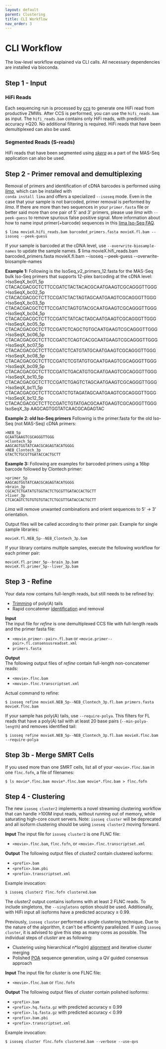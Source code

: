 ```yaml
---
layout: default
parent: Clustering
title: CLI Workflow
nav_order: 3
---
```


# CLI Workflow

The low-level workflow explained via CLI calls. All necessary dependencies are
installed via bioconda.

## Step 1 - Input
### HiFi Reads
Each sequencing run is processed by [*ccs*](https://github.com/PacificBiosciences/ccs)
to generate one HiFi read from productive ZMWs.
After CCS is performed, you can use the `hifi_reads.bam` as input.
The `hifi_reads.bam` contains only HiFi reads, with predicted accuracy ≥Q20. No
additional filtering is required. HiFi reads that have been demultiplexed can also be used.

### Segmented Reads (S-reads)
HiFi reads that have been segmented using [*skera*](https://skera.how/) as a part of the MAS-Seq application can also be used.

## Step 2 - Primer removal and demultiplexing
Removal of primers and identification of cDNA barcodes is performed using [*lima*](https://lima.how/),
which can be installed with \
`conda install lima` and offers a specialized `--isoseq` mode.
Even in the case that your sample is not barcoded, primer removal is performed
by *lima*.
If there are more than two sequences in your `primer.fasta` file or better said
more than one pair of 5' and 3' primers, please use *lima* with `--peek-guess`
to remove spurious false positive signal.
More information about how to name input primer(+barcode)
sequences in this [lima Iso-Seq FAQ](https://lima.how/faq/isoseq).

    $ lima movieX.hifi_reads.bam barcoded_primers.fasta movieX.fl.bam --isoseq --peek-guess

If your sample is barcoded at the cDNA level, use `--overwrite-biosample-names` to update the sample names.
    $ lima movieX.hifi_reads.bam barcoded_primers.fasta movieX.fl.bam --isoseq --peek-guess --overwrite-biosample-names

**Example 1:**
Following is the IsoSeq_v2_primers_12.fasta for the MAS-Seq bulk Iso-Seq primers that supports 12-plex barcoding at the cDNA level:
    >IsoSeqX_bc01_5p
    CTACACGACGCTCTTCCGATCTACTACACGCAATGAAGTCGCAGGGTTGGG
    >IsoSeqX_bc02_5p
    CTACACGACGCTCTTCCGATCTACTAGTAGCAATGAAGTCGCAGGGTTGGG
    >IsoSeqX_bc03_5p
    CTACACGACGCTCTTCCGATCTAGTGTACGCAATGAAGTCGCAGGGTTGGG
    >IsoSeqX_bc04_5p
    CTACACGACGCTCTTCCGATCTATCACTAGCAATGAAGTCGCAGGGTTGGG
    >IsoSeqX_bc05_5p
    CTACACGACGCTCTTCCGATCTCAGCTGTGCAATGAAGTCGCAGGGTTGGG
    >IsoSeqX_bc06_5p
    CTACACGACGCTCTTCCGATCTCAGTCACGCAATGAAGTCGCAGGGTTGGG
    >IsoSeqX_bc07_5p
    CTACACGACGCTCTTCCGATCTCATGTATGCAATGAAGTCGCAGGGTTGGG
    >IsoSeqX_bc08_5p
    CTACACGACGCTCTTCCGATCTCGTATGTGCAATGAAGTCGCAGGGTTGGG
    >IsoSeqX_bc09_5p
    CTACACGACGCTCTTCCGATCTGACATGTGCAATGAAGTCGCAGGGTTGGG
    >IsoSeqX_bc10_5p
    CTACACGACGCTCTTCCGATCTGAGTCTAGCAATGAAGTCGCAGGGTTGGG
    >IsoSeqX_bc11_5p
    CTACACGACGCTCTTCCGATCTGTAGATAGCAATGAAGTCGCAGGGTTGGG
    >IsoSeqX_bc12_5p
    CTACACGACGCTCTTCCGATCTGTATGACGCAATGAAGTCGCAGGGTTGGG
    IsoSeqX_3p
    AAGCAGTGGTATCAACGCAGAGTAC

**Example 2: old Iso-Seq primers**
Following is the primer.fasta for the old Iso-Seq (not MAS-Seq) cDNA primers:

    >NEB_5p
    GCAATGAAGTCGCAGGGTTGGG
    >Clontech_5p
    AAGCAGTGGTATCAACGCAGAGTACATGGGG
    >NEB_Clontech_3p
    GTACTCTGCGTTGATACCACTGCTT

**Example 3:**
Following are examples for barcoded primers using a 16bp barcode followed by
Clontech primer:

    >primer_5p
    AAGCAGTGGTATCAACGCAGAGTACATGGGG
    >brain_3p
    CGCACTCTGATATGTGGTACTCTGCGTTGATACCACTGCTT
    >liver_3p
    CTCACAGTCTGTGTGTGTACTCTGCGTTGATACCACTGCTT

*Lima* will remove unwanted combinations and orient sequences to 5' → 3' orientation.

Output files will be called according to their primer pair. Example for
single sample libraries:

    movieX.fl.NEB_5p--NEB_Clontech_3p.bam

If your library contains multiple samples, execute the following workflow
for each primer pair:

    movieX.fl.primer_5p--brain_3p.bam
    movieX.fl.primer_5p--liver_3p.bam

## Step 3 - Refine
Your data now contains full-length reads, but still needs to be refined by:
 - [Trimming](https://github.com/PacificBiosciences/trim_isoseq_polyA) of poly(A) tails
 - Rapid concatemer [identification](https://github.com/jeffdaily/parasail) and removal

**Input**\
The input file for *refine* is one demultiplexed CCS file with full-length reads
and the primer fasta file:
 - `<movie.primer--pair>.fl.bam` or `<movie.primer--pair>.fl.consensusreadset.xml`
 - `primers.fasta`

**Output**\
The following output files of *refine* contain full-length non-concatemer reads:
 - `<movie>.flnc.bam`
 - `<movie>.flnc.transcriptset.xml`

Actual command to refine:

    $ isoseq refine movieX.NEB_5p--NEB_Clontech_3p.fl.bam primers.fasta movieX.flnc.bam

If your sample has poly(A) tails, use `--require-polya`.
This filters for FL reads that have a poly(A) tail
with at least 20 base pairs (`--min-polya-length`) and removes identified tail:

    $ isoseq refine movieX.NEB_5p--NEB_Clontech_3p.fl.bam movieX.flnc.bam --require-polya

## Step 3b - Merge SMRT Cells
If you used more than one SMRT cells, list all of your `<movie>.flnc.bam` in one
`flnc.fofn`, a file of filenames:

    $ ls movie*.flnc.bam movie*.flnc.bam movie*.flnc.bam > flnc.fofn

## Step 4 - Clustering
The new `isoseq cluster2` implements a novel streaming clustering
workflow that can handle >100M input reads, without running out of memory,
while saturating high-core count servers.
Note: `isoseq cluster` will be deprecated and all isoform clustering should be using
`isoseq cluster2` moving forward.

**Input**
The input file for `isoseq cluster2` is one FLNC file:
 - `<movie>.flnc.bam`, `flnc.fofn`, or `<movie>.flnc.transcriptset.xml`

**Output**
The following output files of *cluster2* contain clustered isoforms:
 - `<prefix>.bam`
 - `<prefix>.bam.pbi`
 - `<prefix>.transcriptset.xml`

Example invocation:

    $ isoseq cluster2 flnc.fofn clustered.bam

The *cluster2* output contains isoforms with at least 2 FLNC reads.
To include singletons, the `--singletons` option should be used.
Additionally, with HiFi input all isoforms have a predicted accuracy ≥ 0.99.

Previously, `isoseq cluster` performed a single clustering technique.
Due to the nature of the algorithm, it can't be efficiently parallelized.
If using `isoseq cluster`, it is advised to give this step as many cores as possible.
The individual steps of *cluster* are as following:

 - Clustering using hierarchical n*log(n) [alignment](https://github.com/lh3/minimap2) and iterative cluster merging
 - Polished [POA](https://github.com/rvaser/spoa) sequence generation, using a QV guided consensus approach

**Input**
The input file for *cluster* is one FLNC file:
 - `<movie>.flnc.bam` or `flnc.fofn`

**Output**
The following output files of *cluster* contain polished isoforms:
 - `<prefix>.bam`
 - `<prefix>.hq.fasta.gz` with predicted accuracy ≥ 0.99
 - `<prefix>.lq.fasta.gz` with predicted accuracy < 0.99
 - `<prefix>.bam.pbi`
 - `<prefix>.transcriptset.xml`

Example invocation:

    $ isoseq cluster flnc.fofn clustered.bam --verbose --use-qvs
